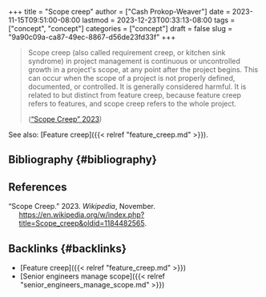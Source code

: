 +++
title = "Scope creep"
author = ["Cash Prokop-Weaver"]
date = 2023-11-15T09:51:00-08:00
lastmod = 2023-12-23T00:33:13-08:00
tags = ["concept", "concept"]
categories = ["concept"]
draft = false
slug = "9a90c09a-ca87-49ec-8867-d56de23fd33f"
+++

> Scope creep (also called requirement creep, or kitchen sink syndrome) in project management is continuous or uncontrolled growth in a project's scope, at any point after the project begins. This can occur when the scope of a project is not properly defined, documented, or controlled. It is generally considered harmful. It is related to but distinct from feature creep, because feature creep refers to features, and scope creep refers to the whole project.
>
> (<a href="#citeproc_bib_item_1">“Scope Creep” 2023</a>)

See also: [Feature creep]({{< relref "feature_creep.md" >}}).


## Bibliography {#bibliography}

## References

<style>.csl-entry{text-indent: -1.5em; margin-left: 1.5em;}</style><div class="csl-bib-body">
  <div class="csl-entry"><a id="citeproc_bib_item_1"></a>“Scope Creep.” 2023. <i>Wikipedia</i>, November. <a href="https://en.wikipedia.org/w/index.php?title=Scope_creep&oldid=1184482565">https://en.wikipedia.org/w/index.php?title=Scope_creep&#38;oldid=1184482565</a>.</div>
</div>


## Backlinks {#backlinks}

-   [Feature creep]({{< relref "feature_creep.md" >}})
-   [Senior engineers manage scope]({{< relref "senior_engineers_manage_scope.md" >}})

